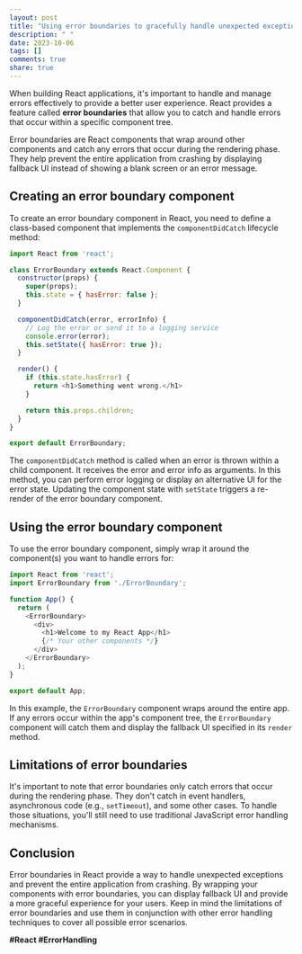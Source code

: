 ```yaml
---
layout: post
title: "Using error boundaries to gracefully handle unexpected exceptions in React"
description: " "
date: 2023-10-06
tags: []
comments: true
share: true
---
```


When building React applications, it's important to handle and manage errors effectively to provide a better user experience. React provides a feature called **error boundaries** that allow you to catch and handle errors that occur within a specific component tree.

Error boundaries are React components that wrap around other components and catch any errors that occur during the rendering phase. They help prevent the entire application from crashing by displaying fallback UI instead of showing a blank screen or an error message.

## Creating an error boundary component

To create an error boundary component in React, you need to define a class-based component that implements the `componentDidCatch` lifecycle method:

```javascript
import React from 'react';

class ErrorBoundary extends React.Component {
  constructor(props) {
    super(props);
    this.state = { hasError: false };
  }

  componentDidCatch(error, errorInfo) {
    // Log the error or send it to a logging service
    console.error(error);
    this.setState({ hasError: true });
  }

  render() {
    if (this.state.hasError) {
      return <h1>Something went wrong.</h1>
    }

    return this.props.children;
  }
}

export default ErrorBoundary;
```

The `componentDidCatch` method is called when an error is thrown within a child component. It receives the error and error info as arguments. In this method, you can perform error logging or display an alternative UI for the error state. Updating the component state with `setState` triggers a re-render of the error boundary component.

## Using the error boundary component

To use the error boundary component, simply wrap it around the component(s) you want to handle errors for:

```javascript
import React from 'react';
import ErrorBoundary from './ErrorBoundary';

function App() {
  return (
    <ErrorBoundary>
      <div>
        <h1>Welcome to my React App</h1>
        {/* Your other components */}
      </div>
    </ErrorBoundary>
  );
}

export default App;
```

In this example, the `ErrorBoundary` component wraps around the entire app. If any errors occur within the app's component tree, the `ErrorBoundary` component will catch them and display the fallback UI specified in its `render` method.

## Limitations of error boundaries

It's important to note that error boundaries only catch errors that occur during the rendering phase. They don't catch in event handlers, asynchronous code (e.g., `setTimeout`), and some other cases. To handle those situations, you'll still need to use traditional JavaScript error handling mechanisms.

## Conclusion

Error boundaries in React provide a way to handle unexpected exceptions and prevent the entire application from crashing. By wrapping your components with error boundaries, you can display fallback UI and provide a more graceful experience for your users. Keep in mind the limitations of error boundaries and use them in conjunction with other error handling techniques to cover all possible error scenarios.

**#React #ErrorHandling**